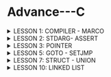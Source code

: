# Advance---C
<details><summary>LESSON 1: COMPILER - MARCO</summary>
    <p>
        
## LESSON 1: COMPILER - MARCO
### Compiler
- Trong ngôn ngữ lập trình, Compiler (trình phiên dịch) là chương trình có nhiệm vụ xử lý chương trình ngôn ngữ bậc cao thành ngôn ngữ bậc thấp hơn để máy tính thực thi.
- Quá trình biên dịch gồm các giai đoạn như sau:
![maxresdefault](https://github.com/user-attachments/assets/3fbcf4bf-b3b6-41e9-8d26-e33c72ee3287)
#### Preprocessor (Tiền xử lý)
- Bộ tiền xử lý có nhiệm vụ thực hiện: 
    - Nhận mã nguồn, source code (gồm: c, .h, .cpp, .hpp,...)
    - Xóa bỏ tất cả các chú thích, comments của chương trình
    - Chỉ thị tiền xử lý ( bằng dấu #) cũng được xử lý
    - Đầu ra là file i
       ```c
       gcc -E main.c -o main.i
 #### Compiler 
 - Chuyển từ ngôn ngữ bậc cao sang ngôn ngữ bậc thấp assembly. Đầu vào là file .i, đầu ra file .s.
    ```c
    gcc main.i -S -o main.s
#### Assembler 
- Chuyển sang mã máy (0,1). Đầu vào là file .s, đầu ra là file .o hay còn gọi là file object.
  ```c
    gcc - c main.s -o main.o
#### Linker
- Liên kết các file object.o lại thành một chương trình duy nhất.
  ```c
     gcc test1.o test2.o main.o -o main
### Macro
- Chỉ thị tiền xử lý là những chỉ thị cung cấp cho bộ tiền xử lý các thông tin trước khi quá trình phiên dịch bắt đầu. Các chỉ thị tiền xử lý bắt đầu bằng ký tự #
   - #include (file header): Chèn nội dung của file vào vị trí mình chỉ định vào file i. Giúp chương trình dễ quản lí
     ```c
     #include <stdio.h>
     #include "test1.h"
   - #define: Được sử dụng để định nghĩa các hằng số hoặc các đoạn mã thay thế, không có kiểu dữ liệu. Việc sử dụng #define để định nghĩa được gọi là Macro, nơi nào có tên Macro sẽ được thay thế bằng nội dung của Macro đó
  - Ví dụ 1:
	 ```c
    	 #include <stdio.h>
		#define PI 3.14 // Định nghĩa hằng số Pi sử dụng #define//
		int main() {
		double radius = 5.0; // Sử dụng hằng số Pi trong chương trình //
		double area = PI * radius * radius;
	
		printf("Radius: %.2f\n", radius);
		printf("Area of the circle: %.2f\n", area);
	
		return 0;
		}
  - Ví dụ 2:
   	  ```c
   	  #include <stdio.h>

		// Định nghĩa macro để tìm số lớn hơn giữa hai số
		#define MAX(x, y) ((x) > (y) ? (x) : (y))
		
		int main() {
		int a = 10, b = 20;
		
		// Sử dụng macro để tìm số lớn hơn giữa a và b
		int maxNumber = MAX(a, b);
		
		printf("The bigger number between %d and %d is: %d\n", a, b, maxNumber);
		
		return 0;
		}
  - #undef: Để hủy định nghĩa một #define đã được định nghĩa trước đó.
    ```c
    #include <stdio.h>
	#define MAX_SIZE 100
	
	int main() {
	    printf("MAX_SIZE is defined as: %d\n", MAX_SIZE);
	    
	    // Bỏ định nghĩa của MAX_SIZE
	    #undef MAX_SIZE
	    
	    // Định nghĩa lại MAX_SIZE với giá trị khác
	    #define MAX_SIZE 50
	    
	    printf("MAX_SIZE is now redefined as: %d\n", MAX_SIZE);
	
	return 0;
	}
  - #if, #elif, #else: Kiểm tra điều kiện của Marco.
  	- #if: Sử dụng để bắt đầu 1 điều kiện xử lý.Nếu đúng thì các dòng lệnh sau #if sẽ được biên dịch , sai sẽ bỏ qua đến khi gặp #endif.
	- #elif: Để thêm 1 ĐK mới khi #if hoặc #elif sai.
	- #else: Dùng khi không có ĐK nào đúng
	- #ifdef: Dùng để kiểm tra 1 macro định nghĩa hay chưa.Nếu định nghĩa rồi thì mã sau ifdef sẽ được biên dịch.
	- #ifndef: Dùng để kiểm tra 1 macro định nghĩa hay chưa.Nếu chưa định nghĩa thì mã sau #ifndef sẽ được biên dịch.Thường dùng để kiểm tra macro đó đã dc định nghĩa trong file nào chưa, kết thúc thì #endif
   - Ví dụ 1:
	    ```c
	    #include <stdio.h>
		// Định nghĩa một macro
		#define VERSION 3
		
		int main() {
		    // Sử dụng #if, #elif, #else
		    #if VERSION == 1                               // Điều kiện #if sai, nếu không còn kiểm tra điều kiện nào
		                                                    // nữa đi tới #endif luôn
		    printf("This is version 1.\n");
		    #elif VERSION == 2                             // Tiếp tục kiểm tra với #elif
		    printf("This is version 2.\n");            
		    #else                                          // Không có điều kiện nào ở trên đúng
		    printf("This is another version.\n");
		    #endif
		
		return 0;
		}
	- Ví dụ 2:
  	 ```c
		    #include <stdio.h>
		// Định nghĩa một macro
		#define FEATURE_ENABLED
		
		int main() {
		    // Kiểm tra xem FEATURE_ENABLED đã được định nghĩa đúng không?
		    #ifdef FEATURE_ENABLED
		    printf("Feature is enabled.\n");
		    #endif
		    
		    // Kiểm tra xem ANOTHER_FEATURE chưa được định nghĩa đúng không?
		    #ifndef ANOTHER_FEATURE
		    printf("Another feature is not enabled.\n");
		    #endif
		
		return 0;
		}
#### Macro funtion 
- Macro function là khi đoạn mã sử dụng #define với tham số truyền vào để hoạt động giống như một hàm.

- Nếu macro function có nhiều dòng, mỗi dòng (trừ dòng cuối) phải kết thúc bằng ký tự \.
  ```c
	#include <stdio.h>
	
	#define DISPLAY_SUM(a,b)                        \
	printf("This is macro to sum 2 number\n");      \
	printf("Result is: %d", a+b);
	
	int main() {
		DISPLAY_SUM(5,6);
	return 0;
	}
- Ưu điểm của macro function so với function là tối ưu về tốc độ, nhưng không tối ưu về bộ nhớ.
#### Toán tử trong Macro
- Toán tử # (stringizing operator) chuyển đối số của macro thành chuỗi.
- Toán tử ## (concatenation operator) nối các đối số lại với nhau thành một chuỗi hoặc tên mới.
- Các toán tử này giúp tạo ra các macro linh hoạt và mạnh mẽ hơn, cho phép bạn thao tác với chuỗi và tên biến trong quá trình biên dịch.
- ví dụ 1:
  ```c
	   #include <stdio.h>
	
	#define TO_STRING(x) #x
	
	int main() {
	    int a = 5;
	    printf("Giá trị của a là: %s\n", TO_STRING(a));  // Kết quả sẽ là "a"
	    return 0;
	}
- ví dụ 2:
  ```c
	  #include <stdio.h>
	
	#define CONCAT(x, y) x ## y
	
	int main() {
	    int xy = 10;
	    printf("Giá trị của xy là: %d\n", CONCAT(x, y));  // Kết quả sẽ là 10
	    return 0;
	}
  - Trong ví dụ trên, CONCAT(x, y) sẽ nối x và y lại với nhau thành xy. Kết quả là việc gọi CONCAT(x, y) sẽ được thay thế bằng xy, do đó giá trị của biến xy là 10.
#### Variadic Marco
- Variadic macro là một loại macro trong ngôn ngữ C (và C++) cho phép bạn định nghĩa macro nhận một số lượng đối số không xác định (hay còn gọi là đối số biến đổi). Điều này hữu ích khi bạn muốn tạo một macro có thể làm việc với nhiều đối số mà không cần phải xác định số lượng đối số cụ thể.
- Giả sử bạn muốn định nghĩa một macro LOG có thể nhận một số lượng tham số không xác định để in ra một thông báo cùng với các tham số đó:
	```c
	#include <stdio.h>
	
	#define LOG(fmt, ...) printf(fmt, __VA_ARGS__)
	
	int main() {
	    int a = 10;
	    float b = 3.14;
	    
	    LOG("a = %d, b = %.2f\n", a, b);  // Gọi macro với 2 tham số
	    LOG("Only one parameter: %d\n", a);  // Gọi macro với 1 tham số
	
	    return 0;
	}
- Giải thích:

- LOG(fmt, ...) là variadic macro. fmt là tham số bắt buộc, còn ... đại diện cho các tham số còn lại (tùy chọn).
- Trong thân macro, bạn sử dụng __VA_ARGS__ để đại diện cho các tham số bổ sung được truyền vào macro.
- __VA_ARGS__ là một biến đặc biệt trong ngôn ngữ C giúp lấy tất cả các tham số được truyền vào macro.
- Kết quả của chương trình trên sẽ là:
	- a = 10, b = 3.14
	- Only one parameter: 10
</details>

<details><summary>LESSON 2: STDARG- ASSERT</summary>
    <p>	
	    
 ## LESSON 2: STDARG - ASSERT	
 ### Thư viện STDARG
 - Thư viện <stdarg.h> trong C cung cấp các cơ chế để làm việc với các tham số biến (variadic parameters) trong các hàm và macro. Đây là một thư viện rất hữu ích khi bạn muốn định nghĩa các hàm hoặc macro có thể nhận một số lượng tham số không cố định, chẳng hạn như các hàm printf hoặc scanf.
 - Thư viện này cung cấp ba macro chính giúp bạn làm việc với các tham số biến:
	- va_list: Đây là kiểu dữ liệu được sử dụng để giữ thông tin về các tham số biến. Bản chất là con trỏ kiểu char được định nghĩa lại tên bằng typedef: typedef char* va_list;
	- va_start: Dùng để khởi tạo một đối tượng va_list và bắt đầu xử lý các tham số biến. Hàm này mang các kí tự vào chuỗi, tạo một con trỏ có giá trị bằng địa chỉ kí tự đầu tiên của chuỗi không xác định và thực hiện vòng lặp so sánh các kí tự trong chuỗi có giống với từng kí tự của label count không và con trỏ địa chỉ tăng dần dần ứng với địa chỉ của các kí tự tiếp theo của chuỗi. Sau khi xác định được kí tự giống với label count thì mới bắt đầu mang các kí tự sau dấu , vào chuỗi. 
	- va_arg: Dùng để lấy giá trị của một tham số biến trong danh sách tham số và ép kiểu dữ liệu thành kiểu dữ liệu mong muốn
	- va_end: Dùng để kết thúc việc truy cập các tham số biến và giải phóng tài nguyên.
- Cú pháp của các macro trong <stdarg.h>:
	- va_list:Được sử dụng để khai báo một biến sẽ chứa các tham số biến.
		```c

		va_list args;
	- va_start: Dùng để bắt đầu truy xuất các tham số biến. va_start nhận hai đối số: Đối số đầu tiên là biến va_list bạn đã khai báo. Đối số thứ hai là tên của tham số cuối cùng trong danh sách tham số cố định (tham số trước danh sách tham số biến).
		```c

		va_start(args, last_fixed_param);
	- va_arg:Dùng để truy xuất một tham số trong danh sách tham số biến. Bạn cần chỉ định kiểu dữ liệu của tham số bạn muốn truy xuất.
		```c

		type arg = va_arg(args, type); //type là kiểu dữ liệu của tham số bạn muốn lấy (ví dụ: int, double, char, ...).
	- a_end: Dùng để kết thúc truy xuất các tham số biến và giải phóng tài nguyên. Đây là bước quan trọng để tránh rò rỉ tài nguyên.
		```c

		va_end(args);
- Ví dụ về việc sử dụng <stdarg.h>:
- Ví dụ: Viết một hàm sum nhận một số lượng tham số không xác định và tính tổng các tham số đó.
	```c

	#include <stdio.h>
	#include <stdarg.h>
	
	// Hàm sum với các tham số biến
	int sum(int num, ...) {
	    int total = 0;
	    
	    // Khai báo va_list để truy cập các tham số biến
	    va_list args;
	    
	    // Khởi tạo va_list, đối số thứ hai là tham số cuối cùng cố định (num)
	    va_start(args, num);
	    
	    // Duyệt qua các tham số và tính tổng
	    for (int i = 0; i < num; i++) {
	        total += va_arg(args, int);  // Lấy giá trị của tham số kiểu int
	    }
	    
	    // Kết thúc truy xuất tham số biến
	    va_end(args);
	    
	    return total;
	}
	
	int main() {
	    int result = sum(4, 1, 2, 3, 4);  // Gọi sum với 4 tham số
	    printf("Tổng là: %d\n", result);  // Kết quả sẽ là 10
	    
	    return 0;
	}
- Giải thích:

	- Hàm sum nhận một tham số đầu vào num xác định số lượng tham số tiếp theo.
	- Sau đó, hàm sử dụng va_start để khởi tạo danh sách tham số biến và va_arg để lấy từng giá trị từ danh sách tham số.
	- Cuối cùng, va_end được gọi để kết thúc quá trình truy xuất tham số biến.

### Thư viện ASSERT	
- Thư viện assert.h là thư viện để hỗ trợ debug chương trình.

- Hàm assert(): dùng để kiểm tra điều kiện, nếu đúng thì chương trình tiếp tục còn sai thì dừng lại ngay lập tức và báo lỗi.

- Ví dụ báo lỗi chia cho 0:
  ```c
	#include <stdio.h>
	#include <assert.h>
	
	double thuong(int a, int b) {
	    assert( b != 0 && "Mẫu bằng 0");
	    return (double) a/b;
	}
	
	int main() {
	    printf("Thuong: %f\n", thuong(6, 0)); 
	    return 0;
	}
- Báo lỗi:
	```c
	> Assertion failed: b != 0 && "Mẫu bằng 0", file tempCodeRunnerFile.c, line 5
- Thường thấy hơn sẽ sử dụng macro để định nghĩa một lỗi.
	```c
	#include <stdio.h>
	#include <assert.h>
	#define LOG(condition, cmd) assert(condition && #cmd)
	
	double thuong(int a, int b) {
	    LOG(b != 0, "Mau bang bang 0");
	}
	
	int main() {
	    thuong(6,0);
	    return 0;
	}

</details>


<details><summary>LESSON 3: POINTER</summary>
    <p>
        
## LESSON 3: POINTER
### Khái niệm và các loại Pointer
Trong ngôn ngữ lập trình C, con trỏ (pointer) là một biến chứa địa chỉ bộ nhớ của một đối tượng (biến,hàm,mảng) khác. Việc sử dụng con trỏ giúp chúng ta thực hiện các thao tác trên bộ nhớ một cách linh hoạt hơn. Dưới đây là một số khái niệm cơ bản về con trỏ trong C:
#### Cách khai báo: 
   
    int *ptr;  // con trỏ đến kiểu int
    char *ptr_char;  // con trỏ đến kiểu char
    float *ptr_float;  // con trỏ đến kiểu float
- Lấy địa chỉ của một biến:
   ```c 
    int x = 10;
    int *ptr_x = &x;  // ptr_x giờ đây chứa địa chỉ của x
- Sử dụng con trỏ để truy cập giá trị:
    int y = *ptr_x;  // y sẽ bằng giá trị của x
 ![image](https://github.com/user-attachments/assets/2799e903-2562-470a-b884-70fd4158ad98)
     - chú ý: địa chỉ con trỏ đang trỏ tới: ptr = 0x01; địa chỉ của con trỏ: &ptr = 0xf1;giá trị tại địa chỉ con trỏ trỏ tới *ptr = *(0x01)=5
- Kích thước của con trỏ sẽ phụ thuộc kiến trúc máy tính và trình biên dịch. Ta có thể dùng sizeof() để kiểm tra kích thước của con trỏ:
  ```c 
  #include <stdio.h>
  int main() {
    int *ptr;
    printf("Size of pointer: %lu bytes\n", sizeof(ptr));
    return 0;
  }


- Ví dụ:
  ```c
  #include <stdio.h>
  void swap(int *a, int *b)
  {
    int tmp = *a;
    *a = *b;
    *b = tmp;

  }
  int main()
  {
   int a = 10, b = 20;
   swap(&a, &b);

   printf("value a is: %d\n", a);
   printf("value b is: %d\n", b);

    return 0;
  }

 #### Các loại Pointer:
##### Void pointer:
- Void pointer thường dùng để trỏ để tới bất kỳ địa chỉ nào mà không cần biết tới kiểu dữ liệu của giá trị tại địa chỉ đó.
  ```c
  void *ptr_void;
- Ví dụ:
  ```c
     #include <stdio.h>
     #include <stdlib.h>

     int main() {
   
	    int value = 5;
	    double test = 15.7;
	    char letter = 'A';
	   
	    void *ptr = &value;
	    printf("value is: %d\n", *(int*)(ptr));
	
	    ptr = &test;
	    printf("value is: %f\n", *(double*)(ptr));
	
	    ptr = &letter;
	    printf("value is: %c\n", *(char*)(ptr));
	   
	    return 0;
       }


#### Pointer to Constant:
- Định nghĩa một con trỏ không thể thay đổi giá trị tại địa chỉ mà nó trỏ đến thông qua dereference nhưng giá trị tại địa chỉ đó có thể thay đổi.
- Ví dụ:
  ```c
	#include <stdio.h>
	#include <stdlib.h>
	
	int main() {
	    
	    int value = 5;
	    int const *ptr_const = &value;
	
	    //*ptr_const = 7; // wrong
	    //ptr_const++; // right
	    
	    printf("value: %d\n", *ptr_const);
	
	    value = 9;
	    printf("value: %d\n", *ptr_const);
	
	    return 0;
	}


#### Constant Pointer:
- Định nghĩa một con trỏ mà giá trị nó trỏ đến (địa chỉ ) không thể thay đổi. Tức là khi con trỏ này được khởi tạo thì nó sẽ không thể trỏ tới địa chỉ khác.
- Ví dụ:
  ```c
	#include <stdio.h>
	#include <stdlib.h>
	
	
	int main() {
	    
	    int value = 5;
	    int test = 15;
	    int *const const_ptr = &value;
	
	    printf("value: %d\n", *const_ptr);
	
	    *const_ptr = 7;
	    printf("value: %d\n", *const_ptr);
	
	    //const_ptr = &test; // wrong
	    
	    return 0;
	}




#### Function pointer:
- Pointer to function (con trỏ hàm) là một biến mà giữ địa chỉ của một hàm. Có nghĩa là, nó trỏ đến vùng nhớ trong bộ nhớ chứa mã máy của hàm được định nghĩa trong chương trình.
- Trong ngôn ngữ lập trình C, con trỏ hàm cho phép bạn truyền một hàm như là một đối số cho một hàm khác, lưu trữ địa chỉ của hàm trong một cấu trúc dữ liệu, hoặc thậm chí truyền hàm như một giá trị trả về từ một hàm khác.
- Ví dụ:
  ```c
	#include <stdio.h>
	
	// Hàm mẫu 1
	void greetEnglish() {
	    printf("Hello!\n");
	}
	
	// Hàm mẫu 2
	void greetFrench() {
	    printf("Bonjour!\n");
	}
	
	int main() {
	    // Khai báo con trỏ hàm
	    void (*ptrToGreet)();
	
	    // Gán địa chỉ của hàm greetEnglish cho con trỏ hàm
	    ptrToGreet = greetEnglish;
	
	    // Gọi hàm thông qua con trỏ hàm
	    (*ptrToGreet)();  // In ra: Hello!
	
	    // Gán địa chỉ của hàm greetFrench cho con trỏ hàm
	    ptrToGreet = greetFrench;
	
	    // Gọi hàm thông qua con trỏ hàm
	    (*ptrToGreet)();  // In ra: Bonjour!
	
	    return 0;
	}

- Trong ví dụ này, ptrToGreet là một con trỏ hàm có thể trỏ đến các hàm greetEnglish và greetFrench. Việc này giúp linh hoạt trong việc chọn và sử dụng hàm tương ứng tại thời điểm chạy.
- Ví dụ 2:
  ```c
	#include <stdio.h>
	
	void sum(int a, int b)
	{
	    printf("Sum of %d and %d is: %d\n",a,b, a+b);
	}
	
	void subtract(int a, int b)
	{
	    printf("Subtract of %d by %d is: %d \n",a,b, a-b);
	    
	}
	
	void multiple(int a, int b)
	{
	    printf("Multiple of %d and %d is: %d \n",a,b, a*b );
	    
	}
	
	void divide(int a, int b)
	{
	    if (b == 0)
	    {
	        printf("Mau so phai khac 0\n");
	        return;
	    }
	    
	    printf("%d divided by %d is: %f \n",a,b, (double)a / (double)b);
	    
	}
	
	void calculator(void (*ptr)(int a, int b), int a, int b)
	{
	    printf("Program calculate: \n");
	    ptr(a,b);
	}
	
	int main()
	{
	    void (*ptrToFunc)(int,int);
	    ptrToFunc = &divide;
	
	    calculator(ptrToFunc,5,2);
	
	    return 0;
	}



	
- Trong ví dụ này, ptrToFunc là một con trỏ hàm trỏ đến các hàm sum, subtract, multiple, divide. Hàm calculator với 3 tham số truyền vào là: con trỏ hàm, a, b, và sẽ call function mà con trỏ đang trỏ tới và truyền vào 2 tham số a và b.
Pointer to pointer:
#### Con trỏ đến con trỏ (Pointer to Pointer)
- là một kiểu dữ liệu trong ngôn ngữ lập trình cho phép bạn lưu trữ địa chỉ của một con trỏ. Con trỏ đến con trỏ cung cấp một cấp bậc trỏ mới, cho phép bạn thay đổi giá trị của con trỏ gốc. Cấp bậc này có thể hữu ích trong nhiều tình huống, đặc biệt là khi bạn làm việc với các hàm cần thay đổi giá trị của con trỏ.
 - Ví dụ:
   ```c

	#include <stdio.h>
	
	int main() {
	    int value = 42;
	    int *ptr1 = &value;  // Con trỏ thường trỏ đến một biến
	
	    int **ptr2 = &ptr1;  // Con trỏ đến con trỏ
	
	    printf("Value: %d\n", **ptr2);
	
	    return 0;
	      }
- Trong ví dụ này:
	- ptr1 là một con trỏ thường trỏ đến biến value.
	- ptr2 là một con trỏ đến con trỏ, trỏ đến địa chỉ của ptr1.
	- Khi sử dụng **ptr2, chúng ta có thể truy cập giá trị của biến value.
#### NULL pointer
 - Null Pointer là một con trỏ không trỏ đến bất kỳ đối tượng hoặc vùng nhớ cụ thể nào. Trong ngôn ngữ lập trình C, một con trỏ có thể được gán giá trị NULL để biểu diễn trạng thái null.
 - Ví dụ:
    ```c
	#include <stdio.h>
	
	int main() {
	    int *ptr = NULL;  // Gán giá trị NULL cho con trỏ
	
	    if (ptr == NULL) {
	        printf("Pointer is NULL\n");
	    } else {
	        printf("Pointer is not NULL\n");
	    }
	
	    return 0;
	}

- Trong ví dụ này:
	- Con trỏ ptr được khai báo và được gán giá trị NULL.
	- Một điều kiện kiểm tra xem con trỏ có trỏ đến một đối tượng nào đó hay không.
	- Nếu con trỏ bằng NULL, chương trình in ra "Pointer is NULL", ngược lại nếu con trỏ không bằng NULL, chương trình in ra "Pointer is not NULL".
	- Sử dụng null pointer thường hữu ích để kiểm tra xem một con trỏ đã được khởi tạo và có trỏ đến một vùng nhớ hợp lệ chưa. Tránh dereferencing (sử dụng giá trị mà con trỏ trỏ đến) một null pointer là quan trọng để tránh lỗi chương trình.
</details>
   
 <details><summary>LESSON 5: GOTO - SETJMP</summary>
  <p>
  
 ## LESSON 5: GOTO - SETJMP
 ### GOTO
- goto là một từ khóa trong ngôn ngữ lập trình C, cho phép chương trình nhảy đến một câu lệch đã được đặt trước đó trong cùng một hàm. Mặc dù nó cung cấp khả năng kiểm soát flow của chương trình, nhưng việc sử dụng goto thường được xem là không tốt vì nó có thể làm cho mã nguồn trở nên khó đọc và khó bảo trì.
- Cách sử dụng goto trong C/C++:
	-Cú pháp:

	```c

	goto label;
- Trong đó: label là một nhãn (label) được định nghĩa trước trong chương trình, là tên của vị trí mà bạn muốn nhảy đến. Nhãn này phải kết thúc bằng dấu hai chấm (:).
- Ví dụ:

	```c

	#include <stdio.h>
	
	int main() {
	    int x = 10;
	
	    if (x == 10) {
	        goto jump_here; // Nhảy đến nhãn jump_here nếu x == 10
	    }
	
	    printf("Không bao giờ đến đây.\n"); // Dòng này sẽ bị bỏ qua vì goto đã nhảy qua
	
	jump_here:
	    printf("Đã nhảy đến nhãn jump_here.\n");
	
	    return 0;
	}
 
- Giải thích ví dụ:
	- Câu lệnh goto jump_here;: Chương trình sẽ nhảy đến vị trí có nhãn jump_here: ngay khi điều kiện if (x == 10) đúng.
	- jump_here:: Đoạn mã sau nhãn này sẽ được thực thi khi chương trình nhảy tới đó.
	- Dòng "Không bao giờ đến đây." sẽ không bao giờ được in ra vì câu lệnh goto đã chuyển điều khiển ra ngoài đoạn mã đó
  ### SETJMP
  - setjmp.h là một thư viện trong ngôn ngữ lập trình C, cung cấp hai hàm chính là setjmp và longjmp. Cả hai hàm này thường được sử dụng để thực hiện xử lý ngoại lệ trong C, mặc dù nó không phải là một cách tiêu biểu để xử lý ngoại lệ trong ngôn ngữ này.
- Cú pháp:
  	```c

	#include <setjmp.h>
	
	int setjmp(jmp_buf env);
- Trong đó:
	- jmp_buf env: Là một mảng hoặc cấu trúc được sử dụng để lưu trữ thông tin trạng thái của ngữ cảnh chương trình tại thời điểm gọi setjmp. Nó sẽ chứa thông tin cần thiết để chương trình có thể quay lại điểm gọi hàm setjmp.
	- Hàm setjmp trả về giá trị 0 khi nó được gọi lần đầu tiên, và sẽ trả về giá trị khác (thường là một giá trị không bằng 0) khi chương trình quay lại từ hàm longjmp.
- Mô tả:
	- setjmp được sử dụng để lưu lại trạng thái của ngữ cảnh chương trình tại một điểm cụ thể (gọi là "checkpoint").
	- longjmp sau đó có thể được sử dụng để quay lại điểm đó, thay vì tiếp tục chạy từ vị trí mà chương trình bị tạm dừng.
- Cách hoạt động:
	- Gọi setjmp: Khi setjmp được gọi, nó lưu lại trạng thái của chương trình (ví dụ, các thanh ghi, con trỏ, v.v.) trong biến env (được khai báo kiểu jmp_buf).
	- Quay lại với longjmp: Khi gặp lỗi hoặc cần nhảy ra một điểm khác trong chương trình, bạn có thể gọi hàm longjmp(env, value) để quay lại điểm gọi setjmp, đồng thời trả về giá trị value từ hàm setjmp. Điều này làm cho chương trình "nhảy" về lại điểm đó.
- Ví dụ về cách sử dụng setjmp và longjmp:
	```c

	#include <stdio.h>
	#include <setjmp.h>
	
	jmp_buf env;

	void func() {
	    printf("Bắt đầu func.\n");
	    longjmp(env, 1);  // Quay lại setjmp và trả về giá trị 1
	    printf("Không bao giờ in dòng này.\n");
	}
	
	int main() {
	    if (setjmp(env) == 0) {
	        // Đây là lần gọi đầu tiên của setjmp
	        printf("Điều khiển đang ở trong main.\n");
	        func();  // Gọi hàm func, sau đó longjmp sẽ quay lại đây
	    } else {
	        // Sau khi longjmp được gọi
	        printf("Điều khiển quay lại từ longjmp.\n");
	    }
	
	    return 0;
	}
- Giải thích ví dụ:
	- Gọi setjmp(env) lần đầu tiên: Khi setjmp được gọi trong hàm main, chương trình lưu trạng thái ngữ cảnh vào biến env và trả về giá trị 0. Sau đó, chương trình tiếp tục bình thường và gọi hàm func().
	- Gọi longjmp(env, 1) trong func: Trong hàm func, câu lệnh longjmp(env, 1) sẽ khiến chương trình quay lại điểm gọi setjmp trong hàm main. Lúc này, setjmp không trả về 0 nữa mà trả về giá trị 1, vì vậy đoạn mã trong else sẽ được thực thi.
- Kết quả chương trình:
	```css
	Điều khiển đang ở trong main.
	Bắt đầu func.
	Điều khiển quay lại từ longjmp.
</details>

   <details><summary>LESSON 7: STRUCT - UNION </summary>
  <p>
  
 ## LESSON 7: STRUCT - UNION
 ### STRUCT
 #### Khái niệm
 - struct là một cấu trúc dữ liệu cho phép lập trình viên tự định nghĩa một kiểu dữ liệu mới bằng cách nhóm các biến có các kiểu dữ liệu khác nhau lại với nhau. Các biến này có thể là các kiểu dữ liệu khác nhau (int, float, char, ...), và mỗi biến trong struct gọi là thành viên (member) hoặc trường (field).
#### Tính năng
- Gom nhóm các dữ liệu khác nhau: Bạn có thể sử dụng struct để gom các thành viên có kiểu dữ liệu khác nhau vào một đối tượng duy nhất.
- Tăng tính tổ chức: Khi làm việc với các dữ liệu liên quan nhưng khác kiểu, struct giúp bạn giữ chúng trong một đơn vị duy nhất, dễ dàng quản lý và sử dụng.
- Dễ dàng mở rộng: Bạn có thể thêm, sửa hoặc xóa các thành viên trong một struct mà không ảnh hưởng đến các phần khác của chương trình
#### Cấu trúc cơ bản của struct
	```c
	struct StructName {
	    data_type member1;
	    data_type member2;
	    data_type member3;
	    // ...
	};

#### kích thước của struct

 </details>
 <details><summary>LESSON 10: LINKED LIST </summary>
  <p>
  
 ## LESSON 10: LINKED LIST
 ### Khái niệm Linked list 
 - Linked list là một cấu trúc dữ liệu trong lập trình máy tính, được sử dụng để tổ chức và lưu trữ dữ liệu. Một linked list bao gồm một chuỗi các "nút" (nodes) được lưu trữ không liền kề nhau trong bộ nhớ, mỗi nút chứa một giá trị dữ liệu và một con trỏ (pointer) đến nút tiếp theo trong chuỗi.
- Khác với mảng (array), trong đó các phần tử được lưu trữ liên tiếp trong bộ nhớ, linked list cho phép linh hoạt hơn trong việc thêm và xóa phần tử mà không cần phải thay đổi kích thước hoặc di chuyển các phần tử khác.
![image](https://github.com/user-attachments/assets/edcf0aa4-5c38-4d7b-8846-c8435ea056c6)
### Các loại linked list
- Có hai loại linked list chính:
	- Singly Linked List (Danh sách liên kết đơn): Mỗi nút chỉ chứa một con trỏ đến nút tiếp theo trong chuỗi.
	- Doubly Linked List (Danh sách liên kết đôi): Mỗi nút chứa hai con trỏ, một trỏ đến nút tiếp theo và một trỏ đến nút trước đó.
### Tính chất
- Danh sách liên kết có thể mở rộng và thu hẹp một cách linh hoạt.
- Mặc định nodes sẽ chưa liên kết với nhau => phải liên kết các nodes thông qua con trỏ.
- Phần tử cuối cùng trong Linked list sẽ trỏ vào NULL (con trỏ NULL), đánh dấu sự kết thúc của danh sách.
- Linked list có thể thay đổi kích thước linh hoạt. Bạn có thể thêm hoặc xóa các node mà không cần phải thay đổi kích thước của danh sách hoặc di chuyển các phần tử khác, như trong mảng.
- Để truy cập một phần tử bất kỳ trong linked list, bạn phải bắt đầu từ node đầu tiên và duyệt lần lượt qua các node tiếp theo cho đến khi tìm thấy phần tử cần tìm. Điều này làm cho việc truy cập các phần tử ngẫu nhiên (random access) kém hiệu quả hơn so với mảng.
- Đây là kiểu cấu trúc dữ liệu kiểu cấp phát động có nghĩa là còn bộ nhớ thì còn cấp phát được, cấp phát đến khi nào hết bộ nhớ thì thôi - Vùng nhớ cấp phát : Heap.
- Linked list chỉ sử dụng bộ nhớ cho các node đã được tạo ra. Điều này giúp tiết kiệm bộ nhớ khi số lượng phần tử thay đổi liên tục. Không lãng phí bộ nhớ nhưng cần thêm bộ nhớ để lưu phần con trỏ.
- Thêm hoặc xóa node ở đầu hoặc giữa danh sách có thể thực hiện nhanh chóng (O(1)) nếu bạn đã có địa chỉ của node cần thay đổi. Tuy nhiên, nếu muốn xóa hoặc thêm ở cuối danh sách, bạn cần phải duyệt qua danh sách trước (O(n)).
### Cấu trúc của 1 node
- Trong C, ta thường dùng cấu trúc (struct) để định nghĩa một node. Cấu trúc này bao gồm:
	- Dữ liệu (data): chứa giá trị hoặc thông tin của phần tử.
	- Con trỏ (pointer): chứa địa chỉ của node tiếp theo trong danh sách.
 		```c
		  typedef struct Node { // có Node ở dòng 1 để khi phiên dịch mã sẽ hiểu Node* next ở dòng 3, không báo lỗi
		    int data;           // Giá trị (dữ liệu) của node
		    struct Node* next;  // Con trỏ trỏ đến node tiếp theo
		};
  	- Node ở đây có phần dữ liệu là kiểu số nguyên, ngoài ra nó có 1 con trỏ next trỏ tới chính struct node (là địa chỉ của node tiếp theo trong linked list)
### Các thao tác với linked list
#### Khởi tạo Node 
    ```c
	#include <stdio.h>
	#include <stdlib.h>
	
	struct Node {
	    int data;     // Dữ liệu của node
	    struct Node* next; // Con trỏ tới node tiếp theo
	  };
	
	// Khởi tạo một node mới với dữ liệu là 10
	struct Node* createNode(int data) {
	    struct Node* newNode = (struct Node*)malloc(sizeof(struct Node)); // khởi tạo địa chỉ cho Node
	    newNode->data = data;
	    newNode->next = NULL; // chưa liên kết Node với nhau thì phải Null trước
	    return newNode; // trả về lại vị trí của newNode
	    }
	
	int main() {
	    struct Node* node1 = createNode(10);
	    printf("Data of the new node: %d\n", node1->data);
	    return 0;
	    }
#### Thêm một Node vào vị trí cuối cùng trong list
![image](https://github.com/user-attachments/assets/bd1b4279-90f5-4346-985b-9762961f2952)
- quy trình thêm một node vào cuối danh sách là:
	- Tạo node mới với dữ liệu bạn muốn thêm.
	- Nếu danh sách rỗng, gán node mới làm head.
	- Nếu danh sách không rỗng, duyệt qua danh sách đến node cuối cùng, sau đó gán con trỏ next của node cuối cùng trỏ đến node mới.
    ```c
	#include <stdio.h>
	#include <stdlib.h>
	
	struct Node {
	    int data;
	    struct Node* next;
	};
	
	// Hàm tạo node mới
	struct Node* createNode(int data) {
	    struct Node* newNode = (struct Node*)malloc(sizeof(struct Node));
	    newNode->data = data;
	    newNode->next = NULL;
	    return newNode;
	}
	
	// Hàm thêm node vào cuối danh sách
	void append(struct Node** head, int data) {
	    struct Node* newNode = createNode(data);
	    
	    // Nếu danh sách rỗng, gán node mới làm head
	    if (*head == NULL) {
	        *head = newNode;
	        return;
	    }
	
	    // Duyệt đến node cuối cùng
	    struct Node* last = *head;
	    while (last->next != NULL) {
	        last = last->next;
	    }
	
	    // Gán con trỏ next của node cuối cùng trỏ đến node mới
	    last->next = newNode;
	}
	
	// Hàm in danh sách liên kết
	void printList(struct Node* head) {
	    struct Node* temp = head;
	    while (temp != NULL) {
	        printf("%d -> ", temp->data);
	        temp = temp->next;
	    }
	    printf("NULL\n");
	}
	
	int main() {
	    struct Node* head = NULL;
	    
	    append(&head, 10);
	    append(&head, 20);
	    append(&head, 30);
	    
	    printList(head);  // Output: 10 -> 20 -> 30 -> NULL
	    return 0;}
#### Chèn một node vào vị trí đầu tiên trong list
- Tạo một node mới với dữ liệu bạn muốn chèn.
- Gán con trỏ next của node mới trỏ đến head hiện tại (node đầu tiên của danh sách).
- Cập nhật head để trỏ đến node mới
  ```c
	  // Hàm thêm một node vào đầu danh sách
	void insertAtHead(struct Node** head, int data) {
	    struct Node* newNode = createNode(data);  // Tạo node mới với dữ liệu
	
	    // Gán con trỏ next của node mới trỏ đến node đầu tiên (head) hiện tại
	    newNode->next = *head;
	    
	    // Cập nhật head để trỏ đến node mới
	    *head = newNode;
	}
	
	// Hàm in danh sách liên kết
	void printList(struct Node* head) {
	    struct Node* temp = head;
	    while (temp != NULL) {
	        printf("%d -> ", temp->data);  // In dữ liệu của node
	        temp = temp->next;             // Di chuyển đến node tiếp theo
	    }
	    printf("NULL\n");  // In kết thúc danh sách
	}
#### Chèn một node vào vị trí bất kì
- Tạo một node mới với dữ liệu bạn muốn chèn.
- Duyệt đến vị trí chèn: Bạn cần duyệt qua danh sách cho đến vị trí cần chèn. Vị trí này sẽ được chỉ định dưới dạng chỉ số (index).
- Chỉnh sửa các con trỏ: Sau khi tìm thấy vị trí chèn, bạn sẽ thực hiện các bước sau:
	- Gán con trỏ next của node mới trỏ tới node tại vị trí tiếp theo (nếu có).
	- Gán con trỏ next của node trước vị trí chèn (node tại vị trí index-1) trỏ tới node mới.
   ```c
	   // Hàm thêm một node vào vị trí bất kỳ trong danh sách
	void insertAtPosition(struct Node** head, int data, int position) {
	    // Nếu vị trí không hợp lệ (vị trí nhỏ hơn 0)
	    if (position < 0) {
	        printf("Vị trí không hợp lệ.\n");
	        return;
	    }
	
	    // Tạo node mới với dữ liệu cần thêm
	    struct Node* newNode = createNode(data);
	
	    // Nếu thêm ở đầu (vị trí 0)
	    if (position == 0) {
	        newNode->next = *head;  // Con trỏ next của node mới trỏ đến node đầu tiên
	        *head = newNode;        // Cập nhật head trỏ đến node mới
	        return;
	    }
	
	    // Duyệt đến node trước vị trí cần chèn (node ở vị trí position - 1)
	    struct Node* temp = *head;
	    for (int i = 0; i < position - 1 && temp != NULL; i++) {
	        temp = temp->next;
	    }
	
	    // Nếu temp là NULL, vị trí quá lớn, không thể thêm
	    if (temp == NULL) {
	        printf("Vị trí vượt quá danh sách hiện tại.\n");
	        free(newNode);
	        return;
	    }
	
	    // Gắn con trỏ next của node mới trỏ đến node tiếp theo của node hiện tại
	    newNode->next = temp->next;
	
	    // Gắn con trỏ next của node hiện tại trỏ đến node mới
	    temp->next = newNode;
	}
#### Xóa node đầu list
 	```c
		// Hàm xóa node đầu tiên trong danh sách
	void deleteAtHead(struct Node** head) {
	    // Kiểm tra danh sách có rỗng không
	    if (*head == NULL) {
	        printf("Danh sách rỗng, không có node để xóa.\n");
	        return;
	    }
	
	    // Lưu trữ node đầu tiên
	    struct Node* temp = *head;
	
	    // Cập nhật head để trỏ đến node tiếp theo
	    *head = (*head)->next;
	
	    // Giải phóng bộ nhớ của node đầu tiên
	    free(temp);
	}
#### xóa node cuối list
	```c
	// Hàm xóa node cuối cùng trong danh sách
	void deleteAtEnd(struct Node** head) {
	    // Kiểm tra danh sách có rỗng không
	    if (*head == NULL) {
	        printf("Danh sách rỗng, không có node để xóa.\n");
	        return;
	    }
	
	    // Nếu chỉ có một node duy nhất
	    if ((*head)->next == NULL) {
	        free(*head);  // Giải phóng bộ nhớ của node duy nhất
	        *head = NULL; // Cập nhật head về NULL
	        return;
	    }
	
	    // Duyệt đến node trước node cuối cùng
	    struct Node* temp = *head;
	    while (temp->next != NULL && temp->next->next != NULL) {
	        temp = temp->next;  // Di chuyển đến node trước node cuối cùng
	    }
	
	    // Xóa node cuối cùng
	    free(temp->next);  // Giải phóng bộ nhớ của node cuối cùng
	    temp->next = NULL;  // Cập nhật con trỏ next của node trước node cuối cùng thành NULL
#### Lấy kích thước của list
	```c
	// Hàm lấy kích thước của danh sách liên kết
	int getSize(struct Node* head) {
	    int size = 0;  // Khởi tạo biến đếm kích thước
	    struct Node* temp = head;
	    
	    // Duyệt qua danh sách và đếm số node
	    while (temp != NULL) {
	        size++;
	        temp = temp->next;  // Di chuyển đến node tiếp theo
	    }
	    
	    return size;
	}
 
 
